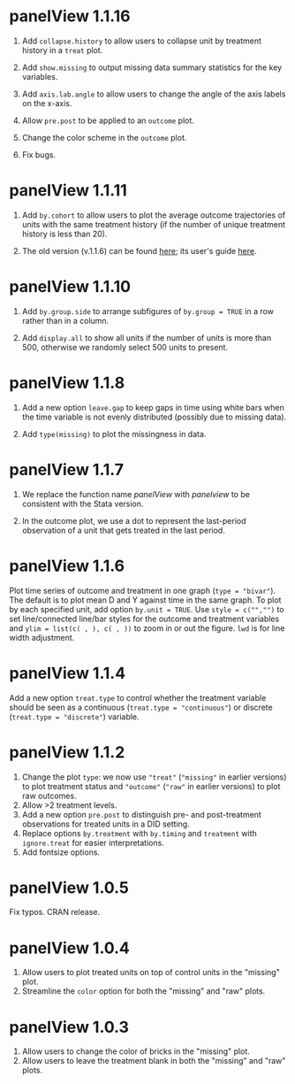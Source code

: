 # panelView 1.1.16

1. Add `collapse.history` to allow users to collapse unit by treatment history in a `treat` plot.

2. Add `show.missing` to output missing data summary statistics for the key variables. 

3. Add `axis.lab.angle` to allow users to change the angle of the axis labels on the x-axis.

3. Allow `pre.post` to be applied to an `outcome` plot.

4. Change the color scheme in the `outcome` plot.

5. Fix bugs.

# panelView 1.1.11

1. Add `by.cohort` to allow users to plot the average outcome trajectories of units with the same treatment history (if the number of unique treatment history is less than 20).

2. The old version (v.1.1.6) can be found [here](https://yiqingxu.org/packages/panelview/panelView_1.1.6.tar.gz); its user's guide [here](https://yiqingxu.org/packages/panelview/panelView_1.1.6.html). 

# panelView 1.1.10

1. Add `by.group.side` to arrange subfigures of `by.group = TRUE` in a row rather than in a column.

2. Add `display.all` to show all units if the number of units is more than 500, otherwise we randomly select 500 units to present.

# panelView 1.1.8

1. Add a new option `leave.gap` to keep gaps in time using white bars when the time variable is not evenly distributed (possibly due to missing data).

2. Add `type(missing)` to plot the missingness in data. 

# panelView 1.1.7

1. We replace the function name *panelView* with *panelview* to be consistent with the Stata version. 

2. In the outcome plot, we use a dot to represent the last-period observation of a unit that gets treated in the last period.

# panelView 1.1.6

Plot time series of outcome and treatment in one graph (`type = "bivar"`). The default is to plot mean D and Y against time in the same graph. To plot by each specified unit, add option  `by.unit = TRUE`. Use  `style = c("","")` to set line/connected line/bar styles for the outcome and treatment variables and  `ylim = list(c( , ), c( , ))` to zoom in or out the figure. `lwd` is for line width adjustment. 

# panelView 1.1.4

Add a new option `treat.type` to control whether the treatment variable should be seen as a continuous (`treat.type = "continuous"`) or discrete (`treat.type = "discrete"`) variable. 

# panelView 1.1.2

1. Change the plot `type`: we now use `"treat"` (`"missing"` in earlier versions) to plot treatment status and `"outcome"` (`"raw"` in earlier versions) to plot raw outcomes. 
2. Allow >2 treatment levels.
3. Add a new option `pre.post` to distinguish pre- and post-treatment observations for treated units in a DID setting.
4. Replace options `by.treatment` with `by.timing` and `treatment` with `ignore.treat` for easier interpretations.
5. Add fontsize options.

# panelView 1.0.5

Fix typos. CRAN release.

# panelView 1.0.4

1. Allow users to plot treated units on top of control units in the "missing" plot.
2. Streamline the `color` option for both the "missing" and "raw" plots. 

# panelView 1.0.3

1. Allow users to change the color of bricks in the "missing" plot.
2. Allow users to leave the treatment blank in both the "missing" and "raw" plots. 
